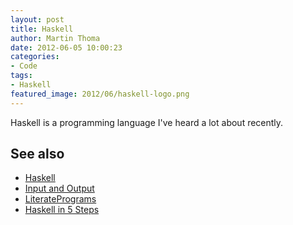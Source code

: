```yaml
---
layout: post
title: Haskell
author: Martin Thoma
date: 2012-06-05 10:00:23
categories: 
- Code
tags: 
- Haskell
featured_image: 2012/06/haskell-logo.png
---
```

Haskell is a programming language I've heard a lot about recently.

<h2>See also</h2>
<ul>
  <li><a href="http://en.wikipedia.org/wiki/Haskell_(programming_language)">Haskell</a></li>
  <li><a href="http://learnyouahaskell.com/input-and-output">Input and Output</a></li>
  <li><a href="http://en.literateprograms.org/Hello_World_(Haskell)">LiteratePrograms</a></li>
  <li><a href="http://www.haskell.org/haskellwiki/Haskell_in_5_steps">Haskell in 5 Steps</a></li>
</ul>